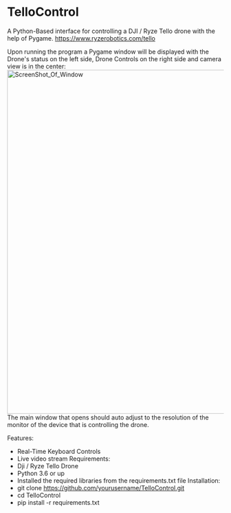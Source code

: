 # TelloControl
A Python-Based interface for controlling a DJI / Ryze Tello drone with the help of Pygame.
https://www.ryzerobotics.com/tello


Upon running the program a Pygame window will be displayed with the Drone's status on the left side, Drone Controls on the right side and camera view is in the center:
<img width="1280" height="800" alt="ScreenShot_Of_Window" src="https://github.com/user-attachments/assets/ec39d31d-0e11-4408-b5f0-c4dae6d91f37" />
The main window that opens should auto adjust to the resolution of the monitor of the device that is controlling the drone.


Features:
- Real-Time Keyboard Controls
- Live video stream
Requirements:
- Dji / Ryze Tello Drone
- Python 3.6 or up
- Installed the required libraries from the requirements.txt file
Installation:
- git clone https://github.com/yourusername/TelloControl.git
- cd TelloControl
- pip install -r requirements.txt
